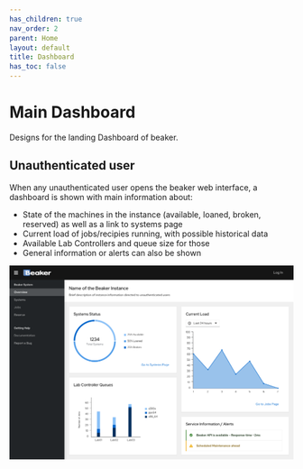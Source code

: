```yaml
---
has_children: true
nav_order: 2
parent: Home
layout: default
title: Dashboard
has_toc: false
---
```


# Main Dashboard

Designs for the landing Dashboard of beaker.

## Unauthenticated user

When any unauthenticated user opens the beaker web interface, a dashboard is shown with main information about:

- State of the machines in the instance (available, loaned, broken, reserved) as well as a link to systems page
- Current load of jobs/recipies running, with possible historical data
- Available Lab Controllers and queue size for those
- General information or alerts can also be shown

![](img/unauth.png)
